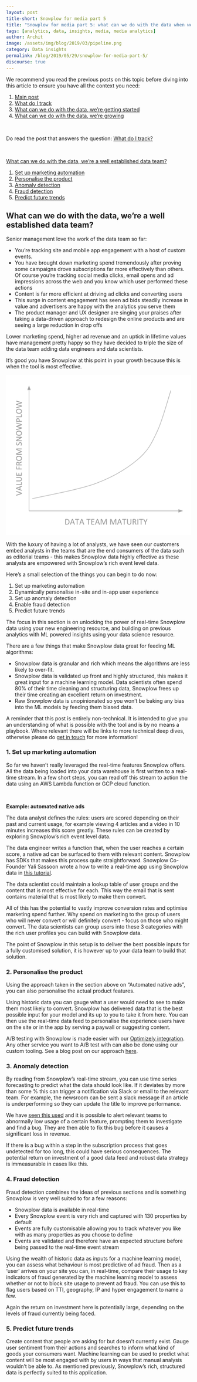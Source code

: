 ```yaml
---
layout: post
title-short: Snowplow for media part 5
title: "Snowplow for media part 5: what can we do with the data when we're well established?"
tags: [analytics, data, insights, media, media analytics]
author: Archit
image: /assets/img/blog/2019/03/pipeline.png
category: Data insights
permalink: /blog/2019/05/29/snowplow-for-media-part-5/
discourse: true
---
```


We recommend you read the previous posts on this topic before diving into this article to ensure you have all the context you need:
1. [Main post](https://snowplowanalytics.com/blog/2019/05/29/snowplow-for-media-part-1/)
2. [What do I track](https://snowplowanalytics.com/blog/2019/05/29/snowplow-for-media-part-2/)
3. [What can we do with the data, we’re getting started](https://snowplowanalytics.com/blog/2019/05/29/snowplow-for-media-part-3/)
4. [What can we do with the data, we’re growing](https://snowplowanalytics.com/blog/2019/05/29/snowplow-for-media-part-4/)

<br>

Do read the post that answers the question: [What do I track?](https://snowplowanalytics.com/blog/2019/05/29/snowplow-for-media-part-2/)

<br>

[What can we do with the data, we’re a well established data team?](#what-can-we-do-with-the-data-were-a-well-established-data-team)
1. [Set up marketing automation](#1-set-up-marketing-automation)
2. [Personalise the product](#2-personalise-the-product)
3. [Anomaly detection](#3-anomaly-detection)
4. [Fraud detection](#4-fraud-detection)
5. [Predict future trends](#5-predict-future-trends)

## What can we do with the data, we’re a well established data team?

Senior management love the work of the data team so far:

- You’re tracking site and mobile app engagement with a host of custom events.
- You have brought down marketing spend tremendously after proving some campaigns drove subscriptions far more effectively than others. Of course you’re tracking social media clicks, email opens and ad impressions across the web and you know which user performed these actions
- Content is far more efficient at driving ad clicks and converting users
- This surge in content engagement has seen ad bids steadily increase in value and advertisers are happy with the analytics you serve them
- The product manager and UX designer are singing your praises after taking a data-driven approach to redesign the online products and are seeing a large reduction in drop offs

Lower marketing spend, higher ad revenue and an uptick in lifetime values have management pretty happy so they have decided to triple the size of the data team adding data engineers and data scientists.

It’s good you have Snowplow at this point in your growth because this is when the tool is most effective.

![Data team maturity][data-team-maturity]

With the luxury of having a lot of analysts, we have seen our customers embed analysts in the teams that are the end consumers of the data such as editorial teams - this makes Snowplow data highly effective as these analysts are empowered with Snowplow’s rich event level data.

Here’s a small selection of the things you can begin to do now:

1. Set up marketing automation
2. Dynamically personalise in-site and in-app user experience
3. Set up anomaly detection
4. Enable fraud detection
5. Predict future trends

The focus in this section is on unlocking the power of real-time Snowplow data using your new engineering resource, and building on previous analytics with ML powered insights using your data science resource.

There are a few things that make Snowplow data great for feeding ML algorithms:
- Snowplow data is granular and rich which means the algorithms are less likely to over-fit.
- Snowplow data is validated up front and highly structured, this makes it great input for a machine learning model. Data scientists often spend 80% of their time cleaning and structuring data, Snowplow frees up their time creating an excellent return on investment.
- Raw Snowplow data is unopinionated so you won’t be baking any bias into the ML models by feeding them biased data.

A reminder that this post is entirely non-technical. It is intended to give you an understanding of what is possible with the tool and is by no means a playbook. Where relevant there will be links to more technical deep dives, otherwise please do [get in touch](https://snowplowanalytics.com/request-demo/) for more information!

### 1. Set up marketing automation

So far we haven’t really leveraged the real-time features Snowplow offers. All the data being loaded into your data warehouse is first written to a real-time stream. In a few short steps, you can read off this stream to action the data using an AWS Lambda function or GCP cloud function.

<br>

**Example: automated native ads**

The data analyst defines the rules: users are scored depending on their past and current usage, for example viewing 4 articles and a video in 10 minutes increases this score greatly. These rules can be created by exploring Snowplow’s rich event level data.

The data engineer writes a function that, when the user reaches a certain score, a native ad can be surfaced to them with relevant content. Snowplow has SDKs that makes this process quite straightforward. Snowplow Co-Founder Yali Sassoon wrote a how to write a real-time app using Snowplow data in [this tutorial](https://discourse.snowplowanalytics.com/t/real-time-reporting-using-aws-lambda-and-dynamodb-a-tutorial-to-compute-the-number-of-players-in-a-game-level-on-the-snowplow-event-stream-1-2/1008).

The data scientist could maintain a lookup table of user groups and the content that is most effective for each. This way the email that is sent contains material that is most likely to make them convert.

All of this has the potential to vastly improve conversion rates and optimise marketing spend further. Why spend on marketing to the group of users who will never convert or will definitely convert - focus on those who might convert. The data scientists can group users into these 3 categories with the rich user profiles you can build with Snowplow data.

The point of Snowplow in this setup is to deliver the best possible inputs for a fully customised solution, it is however up to your data team to build that solution.

### 2. Personalise the product

Using the approach taken in the section above on “Automated native ads”, you can also personalise the actual product features.

Using historic data you can gauge what a user would need to see to make them most likely to convert. Snowplow has delivered data that is the best possible input for your model and its up to you to take it from here. You can then use the real-time data feed to personalise the experience users have on the site or in the app by serving a paywall or suggesting content.

A/B testing with Snowplow is made easier with our [Optimizely integration](https://snowplowanalytics.com/blog/2016/03/03/snowplow-javascript-tracker-2.6.0-released-with-optimizely-and-augur-integration/#optimizely-integration). Any other service you want to A/B test with can also be done using our custom tooling. See a blog post on our approach [here](https://snowplowanalytics.com/blog/2018/05/25/improving-ab-testing-with-event-data-modeling/).

### 3. Anomaly detection

By reading from Snowplow’s real-time stream, you can use time series forecasting to predict what the data should look like. If it deviates by more than some % this can trigger a notification via Slack or email to the relevant team. For example, the newsroom can be sent a slack message if an article is underperforming so they can update the title to improve performance.

We have [seen this used](https://www.youtube.com/watch?v=Fv8rjhUeAr4) and it is possible to alert relevant teams to abnormally low usage of a certain feature, prompting them to investigate and find a bug. They are then able to fix this bug before it causes a significant loss in revenue.

If there is a bug within a step in the subscription process that goes undetected for too long, this could have serious consequences. The potential return on investment of a good data feed and robust data strategy is immeasurable in cases like this.

### 4. Fraud detection

Fraud detection combines the ideas of previous sections and is something Snowplow is very well suited to for a few reasons:

- Snowplow data is available in real-time
- Every Snowplow event is very rich and captured with 130 properties by default
- Events are fully customisable allowing you to track whatever you like with as many properties as you choose to define
- Events are validated and therefore have an expected structure before being passed to the real-time event stream

Using the wealth of historic data as inputs for a machine learning model, you can assess what behaviour is most predictive of ad fraud. Then as a ‘user’ arrives on your site you can, in real-time, compare their usage to key indicators of fraud generated by the machine learning model to assess whether or not to block site usage to prevent ad fraud. You can use this to flag users based on TTI, geography, IP and hyper engagement to name a few.

Again the return on investment here is potentially large, depending on the levels of fraud currently being faced.

### 5. Predict future trends

Create content that people are asking for but doesn’t currently exist. Gauge user sentiment from their actions and searches to inform what kind of goods your consumers want. Machine learning can be used to predict what content will be most engaged with by users in ways that manual analysis wouldn’t be able to. As mentioned previously, Snowplow’s rich, structured data is perfectly suited to this application.

[data-team-maturity]: /assets/img/blog/2019/05/data-team-maturity.png
